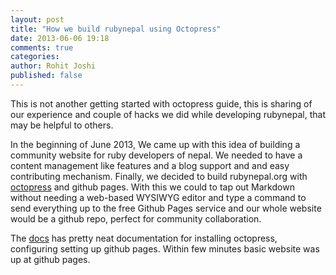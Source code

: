 ```yaml
---
layout: post
title: "How we build rubynepal using Octopress"
date: 2013-06-06 19:18
comments: true
categories:
author: Rohit Joshi
published: false
---
```


This is not another getting started with octopress guide, this is sharing of our experience and couple of hacks we did while developing rubynepal, that may be helpful to others.

In the beginning of June 2013, We came up with this idea of building a community website for ruby developers of nepal.
We needed to have a content management like features and a blog support and and easy contributing mechanism. Finally, we decided to build rubynepal.org with [octopress](http://octopress.org) and github pages. With this we could to tap out Markdown without needing a web-based WYSIWYG editor and type a command to send everything up to the free Github Pages service and our whole website would be a github repo, perfect for community collaboration.

The [docs](http://octopress.org/docs/) has pretty neat documentation for installing octopress, configuring setting up github pages. Within few minutes basic website was up at github pages.


